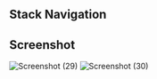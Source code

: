 ## Stack Navigation

## Screenshot


![Screenshot (29)](https://github.com/Kamalis8/React-components/assets/147134756/071a1b64-8270-4c4f-b37c-a04e22e9ee0a)
![Screenshot (30)](https://github.com/Kamalis8/React-components/assets/147134756/9a04bd88-30e3-4a9f-8718-e25d43d39f7f)
